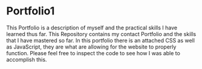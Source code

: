 # Portfolio1
 This Portfolio is a description of myself and the practical skills I have learned thus far.
This Repository contains my contact Portfolio and the skills that I have mastered so far. 
In this portfolio there is an attached CSS as well as JavaScript, they are what are allowing for the website to properly function. Please feel free to inspect the code to see how I was able to accomplish this. 
